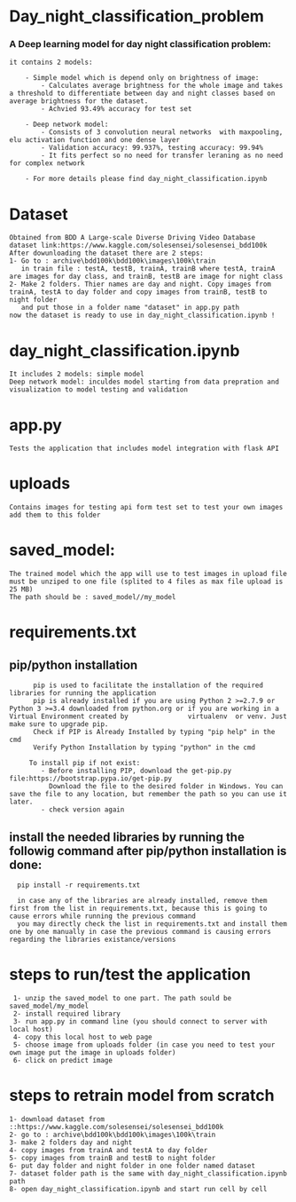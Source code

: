 # Day_night_classification_problem
### A Deep learning model for day night classification problem:

    it contains 2 models:
    
        - Simple model which is depend only on brightness of image: 
            - Calculates average brightness for the whole image and takes a threshold to differentiate between day and night classes based on average brightness for the dataset.
            - Achvied 93.49% accuracy for test set
            
        - Deep network model:
            - Consists of 3 convolution neural networks  with maxpooling, elu activation function and one dense layer 
            - Validation accuracy: 99.937%, testing accuracy: 99.94%
            - It fits perfect so no need for transfer leraning as no need for complex network 
            
        - For more details please find day_night_classification.ipynb

# Dataset
    Obtained from BDD A Large-scale Diverse Driving Video Database   
    dataset link:https://www.kaggle.com/solesensei/solesensei_bdd100k
    After dowunloading the dataset there are 2 steps:
    1- Go to : archive\bdd100k\bdd100k\images\100k\train
       in train file : testA, testB, trainA, trainB where testA, trainA are images for day class, and trainB, testB are image for night class
    2- Make 2 folders. Thier names are day and night. Copy images from trainA, testA to day folder and copy images from trainB, testB to night folder
       and put those in a folder name "dataset" in app.py path
    now the dataset is ready to use in day_night_classification.ipynb !
# day_night_classification.ipynb
    It includes 2 models: simple model
    Deep network model: inculdes model starting from data prepration and visualization to model testing and validation  
# app.py 
    Tests the application that includes model integration with flask API 
# uploads 
    Contains images for testing api form test set to test your own images add them to this folder
# saved_model:
    The trained model which the app will use to test images in upload file
    must be unziped to one file (splited to 4 files as max file upload is 25 MB)
    The path should be : saved_model//my_model
      
# requirements.txt
   ## pip/python installation
          pip is used to facilitate the installation of the required libraries for running the application 
          pip is already installed if you are using Python 2 >=2.7.9 or Python 3 >=3.4 downloaded from python.org or if you are working in a Virtual Environment created by               virtualenv  or venv. Just make sure to upgrade pip.
          Check if PIP is Already Installed by typing "pip help" in the cmd
          Verify Python Installation by typing "python" in the cmd

         To install pip if not exist: 
            - Before installing PIP, download the get-pip.py file:https://bootstrap.pypa.io/get-pip.py
              Download the file to the desired folder in Windows. You can save the file to any location, but remember the path so you can use it later.
            - check version again
   ##  install the needed libraries by running the followig command after pip/python installation is done:
      pip install -r requirements.txt
      
      in case any of the libraries are already installed, remove them first from the list in requirements.txt, because this is going to cause errors while running the previous command
      you may directly check the list in requirements.txt and install them one by one manually in case the previous command is causing errors regarding the libraries existance/versions
 
 # steps to run/test the application
     1- unzip the saved_model to one part. The path sould be saved_model/my_model 
     2- install required library 
     3- run app.py in command line (you should connect to server with local host)
     4- copy this local host to web page
     5- choose image from uploads folder (in case you need to test your own image put the image in uploads folder)
     6- click on predict image
     
 # steps to retrain model from scratch
    1- download dataset from ::https://www.kaggle.com/solesensei/solesensei_bdd100k
    2- go to : archive\bdd100k\bdd100k\images\100k\train
    3- make 2 folders day and night
    4- copy images from trainA and testA to day folder  
    5- copy images from trainB and testB to night folder
    6- put day folder and night folder in one folder named dataset
    7- dataset folder path is the same with day_night_classification.ipynb path
    8- open day_night_classification.ipynb and start run cell by cell
      
